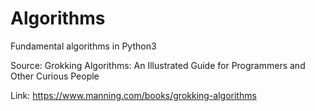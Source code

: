 # Algorithms
Fundamental algorithms in Python3

Source: Grokking Algorithms: An Illustrated Guide for Programmers and Other Curious People

Link: https://www.manning.com/books/grokking-algorithms
